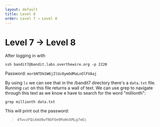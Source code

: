 ```yaml
---
layout: default
title: Level 8
order: Level 7 → Level 8
---
```


# Level 7 → Level 8
After logging in with 

`ssh bandit7@bandit.labs.overthewire.org -p 2220`

Password: `morbNTDkSW6jIlUc0ymOdMaLnOlFVAaj`

By using `ls` we can see that in the /bandit7 directory there's a `data.txt` file. Running `cat` on this file returns a wall of text. We can use grep to navigate through this text as we know e have to search for the word "millionth":

`grep millionth data.txt`

This will print out the password:

> `dfwvzFQi4mU0wfNbFOe9RoWskMLg7eEc`
